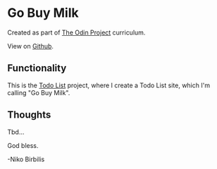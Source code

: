 # Go Buy Milk
Created as part of [The Odin Project](https://www.theodinproject.com) curriculum.

View on [Github](https://github.com/harmolipi/go-buy-milk).

## Functionality
This is the [Todo List](https://www.theodinproject.com/paths/full-stack-ruby-on-rails/courses/javascript/lessons/todo-list) project, where I create a Todo List site, which I'm calling "Go Buy Milk".

## Thoughts
Tbd...

God bless.

-Niko Birbilis